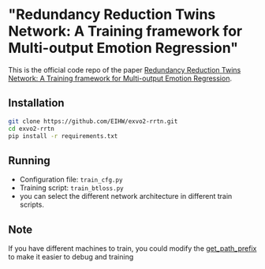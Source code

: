 # "Redundancy Reduction Twins Network: A Training framework for Multi-output Emotion Regression"
This is the official code repo of the paper [Redundancy Reduction Twins Network: A Training framework for Multi-output Emotion Regression](https://arxiv.org/abs/2206.09142).

## Installation

~~~bash
git clone https://github.com/EIHW/exvo2-rrtn.git
cd exvo2-rrtn
pip install -r requirements.txt
~~~

## Running
- Configuration file: `train_cfg.py`
- Training script: `train_btloss.py`
- you can select the different network architecture in different train scripts.

## Note

If you have different machines to train, you could modify the [get_path_prefix](https://github.com/EIHW/exvo2-rrtn/blob/d150163f878b66013ddc03c5bf8173241ac21466/train_btloss.py#L20) to make it easier to debug and training